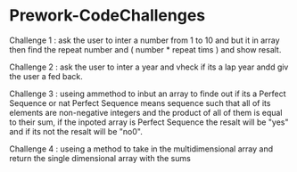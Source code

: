 # Prework-CodeChallenges

Challenge 1 :
ask the user to inter a number from 1 to 10
and but it in array then find the repeat number and ( number * repeat tims )
and show resalt.

Challenge 2 :
ask the user to inter a year and vheck if its a lap year 
andd giv the user a fed back.

Challenge 3 :
useing ammethod to inbut an array to finde out if its a Perfect Sequence or nat 
Perfect Sequence means sequence such that all of its elements are non-negative integers and the product of all of them is equal to their sum, if the inpoted array is Perfect Sequence the resalt will be "yes" and if its not the resalt will be "no0".

Challenge 4 :
useing a method to take in the multidimensional array and return the single dimensional array with the sums

